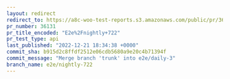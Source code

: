 ```yaml
---
layout: redirect
redirect_to: https://a8c-woo-test-reports.s3.amazonaws.com/public/pr/36131/api/index.html
pr_number: 36131
pr_title_encoded: "E2e%2Fnightly+722"
pr_test_type: api
last_published: "2022-12-21 18:34:38 +0000"
commit_sha: b915d2c8ffdf2512e06cdb5680a9e20c4b71394f
commit_message: "Merge branch 'trunk' into e2e/daily-3"
branch_name: e2e/nightly-722
---
```


